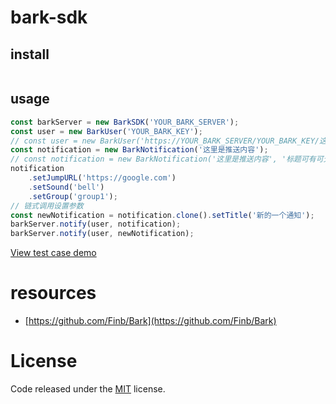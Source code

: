 # bark-sdk

## install
``` bash

```
## usage

```typescript
const barkServer = new BarkSDK('YOUR_BARK_SERVER');
const user = new BarkUser('YOUR_BARK_KEY');
// const user = new BarkUser('https://YOUR_BARK_SERVER/YOUR_BARK_KEY/这里改成你自己的推送内容');
const notification = new BarkNotification('这里是推送内容');
// const notification = new BarkNotification('这里是推送内容', '标题可有可无');
notification
    .setJumpURL('https://google.com')
    .setSound('bell')
    .setGroup('group1');
// 链式调用设置参数
const newNotification = notification.clone().setTitle('新的一个通知');
barkServer.notify(user, notification);
barkServer.notify(user, newNotification);
```

[View test case demo](./__test__)

# resources
- [https://github.com/Finb/Bark](https://github.com/Finb/Bark)

# License
Code released under the [MIT](./LICENSE) license.
